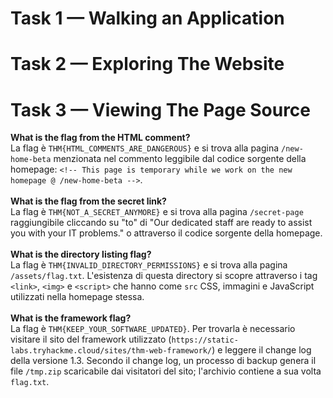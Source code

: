 # Task 1 — Walking an Application
# Task 2 — Exploring The Website
# Task 3 — Viewing The Page Source
**What is the flag from the HTML comment?**<br>
La flag è `THM{HTML_COMMENTS_ARE_DANGEROUS}` e si trova alla pagina `/new-home-beta` menzionata nel commento leggibile dal codice sorgente della homepage: `<!-- This page is temporary while we work on the new homepage @ /new-home-beta -->`. <br>
<br>**What is the flag from the secret link?**<br>
La flag è `THM{NOT_A_SECRET_ANYMORE}` e si trova alla pagina `/secret-page` raggiungibile cliccando su "to" di "Our dedicated staff are ready to assist you with your IT problems." o attraverso il codice sorgente della homepage.<br>
<br>**What is the directory listing flag?**<br>
La flag è `THM{INVALID_DIRECTORY_PERMISSIONS}` e si trova alla pagina `/assets/flag.txt`. L'esistenza di questa directory si scopre attraverso i tag `<link>`, `<img>` e `<script>` che hanno come `src` CSS, immagini e JavaScript utilizzati nella homepage stessa.<br>
<br>**What is the framework flag?**<br>
La flag è `THM{KEEP_YOUR_SOFTWARE_UPDATED}`. Per trovarla è necessario visitare il sito del framework utilizzato (`https://static-labs.tryhackme.cloud/sites/thm-web-framework/`) e leggere il change log della versione 1.3. Secondo il change log, un processo di backup genera il file `/tmp.zip` scaricabile dai visitatori del sito; l'archivio contiene a sua volta `flag.txt`.<br>
